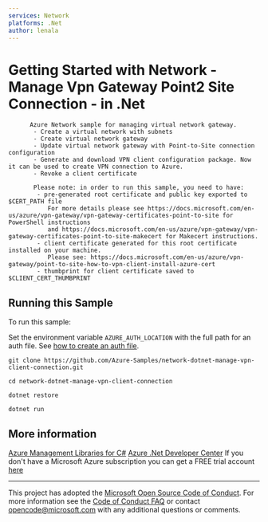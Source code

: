 ```yaml
---
services: Network
platforms: .Net
author: lenala
---
```


# Getting Started with Network - Manage Vpn Gateway Point2 Site Connection - in .Net #

          Azure Network sample for managing virtual network gateway.
           - Create a virtual network with subnets
           - Create virtual network gateway
           - Update virtual network gateway with Point-to-Site connection configuration
           - Generate and download VPN client configuration package. Now it can be used to create VPN connection to Azure.
           - Revoke a client certificate
         
           Please note: in order to run this sample, you need to have:
            - pre-generated root certificate and public key exported to $CERT_PATH file
               For more details please see https://docs.microsoft.com/en-us/azure/vpn-gateway/vpn-gateway-certificates-point-to-site for PowerShell instructions
               and https://docs.microsoft.com/en-us/azure/vpn-gateway/vpn-gateway-certificates-point-to-site-makecert for Makecert instructions.
            - client certificate generated for this root certificate installed on your machine.
               Please see: https://docs.microsoft.com/en-us/azure/vpn-gateway/point-to-site-how-to-vpn-client-install-azure-cert
            - thumbprint for client certificate saved to $CLIENT_CERT_THUMBPRINT


## Running this Sample ##

To run this sample:

Set the environment variable `AZURE_AUTH_LOCATION` with the full path for an auth file. See [how to create an auth file](https://github.com/Azure/azure-sdk-for-net/blob/Fluent/AUTH.md).

    git clone https://github.com/Azure-Samples/network-dotnet-manage-vpn-client-connection.git

    cd network-dotnet-manage-vpn-client-connection

    dotnet restore

    dotnet run

## More information ##

[Azure Management Libraries for C#](https://github.com/Azure/azure-sdk-for-net/tree/Fluent)
[Azure .Net Developer Center](https://azure.microsoft.com/en-us/develop/net/)
If you don't have a Microsoft Azure subscription you can get a FREE trial account [here](http://go.microsoft.com/fwlink/?LinkId=330212)

---

This project has adopted the [Microsoft Open Source Code of Conduct](https://opensource.microsoft.com/codeofconduct/). For more information see the [Code of Conduct FAQ](https://opensource.microsoft.com/codeofconduct/faq/) or contact [opencode@microsoft.com](mailto:opencode@microsoft.com) with any additional questions or comments.